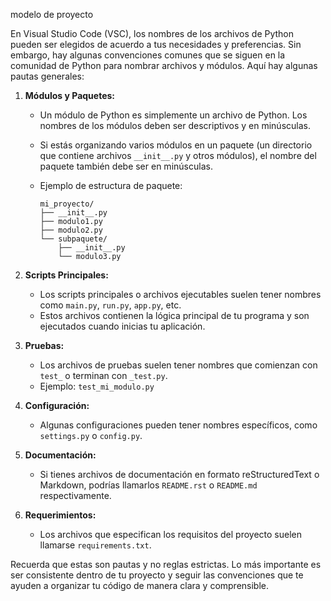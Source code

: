   modelo de proyecto



  En Visual Studio Code (VSC), los nombres de los archivos de Python pueden ser elegidos de acuerdo a tus necesidades y preferencias. Sin embargo, hay algunas convenciones comunes que se siguen en la comunidad de Python para nombrar archivos y módulos. Aquí hay algunas pautas generales:

1. **Módulos y Paquetes:**
   - Un módulo de Python es simplemente un archivo de Python. Los nombres de los módulos deben ser descriptivos y en minúsculas.
   - Si estás organizando varios módulos en un paquete (un directorio que contiene archivos `__init__.py` y otros módulos), el nombre del paquete también debe ser en minúsculas.
   - Ejemplo de estructura de paquete:

     ```
     mi_proyecto/
     ├── __init__.py
     ├── modulo1.py
     ├── modulo2.py
     └── subpaquete/
         ├── __init__.py
         └── modulo3.py
     ```

2. **Scripts Principales:**
   - Los scripts principales o archivos ejecutables suelen tener nombres como `main.py`, `run.py`, `app.py`, etc.
   - Estos archivos contienen la lógica principal de tu programa y son ejecutados cuando inicias tu aplicación.

3. **Pruebas:**
   - Los archivos de pruebas suelen tener nombres que comienzan con `test_` o terminan con `_test.py`.
   - Ejemplo: `test_mi_modulo.py`

4. **Configuración:**
   - Algunas configuraciones pueden tener nombres específicos, como `settings.py` o `config.py`.

5. **Documentación:**
   - Si tienes archivos de documentación en formato reStructuredText o Markdown, podrías llamarlos `README.rst` o `README.md` respectivamente.

6. **Requerimientos:**
   - Los archivos que especifican los requisitos del proyecto suelen llamarse `requirements.txt`.

Recuerda que estas son pautas y no reglas estrictas. Lo más importante es ser consistente dentro de tu proyecto y seguir las convenciones que te ayuden a organizar tu código de manera clara y comprensible.